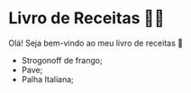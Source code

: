 # Livro de Receitas 🧑‍🍳

Olá! Seja bem-vindo ao meu livro de receitas 👋

 -  Strogonoff de frango;
 -  Pave;
 -  Palha Italiana;
